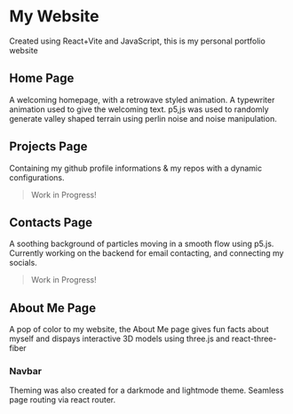 # My Website
Created using React+Vite and JavaScript, this is my personal portfolio website

## Home Page
A welcoming homepage, with a retrowave styled animation. A typewriter animation used to give the welcoming text. p5,js was used to randomly generate valley shaped terrain using perlin noise and noise manipulation.

## Projects Page
Containing my github profile informations & my repos with a dynamic configurations.
> Work in Progress!

## Contacts Page
A soothing background of particles moving in a smooth flow using p5.js. Currently working on the backend for email contacting, and connecting my socials.
> Work in Progress!

## About Me Page
A pop of color to my website, the About Me page gives fun facts about myself and dispays interactive 3D models using three.js and react-three-fiber

### Navbar
Theming was also created for a darkmode and lightmode theme. Seamless page routing via react router.
